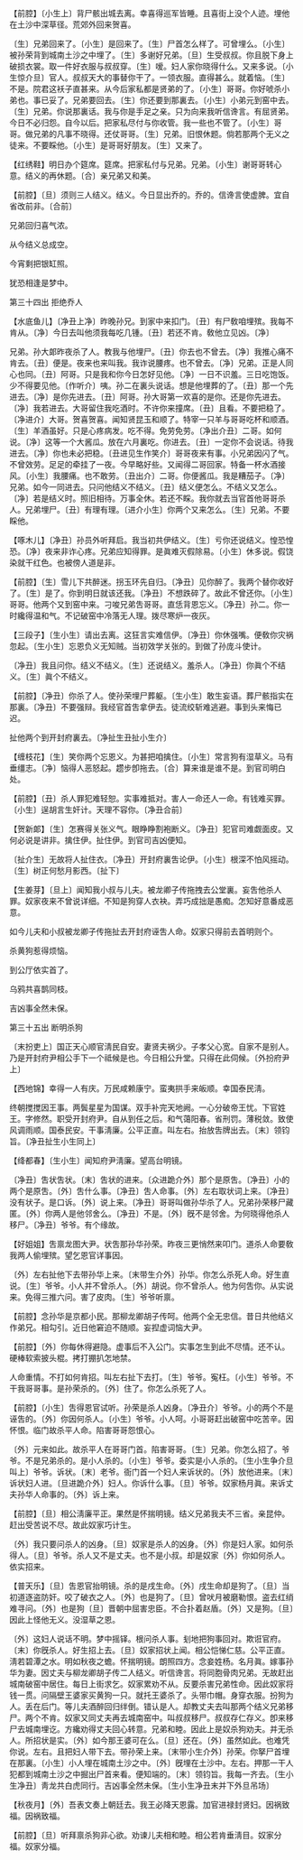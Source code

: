 <!-- { "loadSidebar": true } -->
【前腔】〔小生上〕背尸骸出城去离。幸喜得巡军皆睡。且喜街上没个人迹。埋他在土沙中深草径。荒郊外回来贺喜。

〔生〕兄弟回来了。〔小生〕是回来了。〔生〕尸首怎么样了。可曾埋么。〔小生〕被孙荣背到城南土沙之中埋了。〔生〕多谢好兄弟。〔旦〕生受叔叔。你且脱下身上破损衣裳。取一件好衣服与叔叔穿。〔生〕嗳。妇人家你晓得什么。又来多说。〔小生惊介旦〕官人。叔叔天大的事替你干了。一领衣服。直得甚么。就着恼。〔生〕不是。院君这袄子直甚来。从今后家私都是贤弟的了。〔小生〕哥哥。你好唬杀小弟也。事已妥了。兄弟要回去。〔生〕你还要到那裏去。〔小生〕小弟元到窑中去。〔生〕兄弟。你说那裏话。我与你是手足之亲。只为向来我听信谗言。有屈贤弟。今日不必归怨。自今以后。把家私尽付与你收管。我一些也不管了。〔小生〕哥哥。做兄弟的凡事不晓得。还仗哥哥。〔生〕兄弟。旧恨休题。倘若那两个无义之徒来。不要睬他。〔小生〕是哥哥好朋友。〔生〕又来了。 

【红绣鞋】明日办个筵席。筵席。把家私付与兄弟。兄弟。〔小生〕谢哥哥转心意。结义的再休题。〔合〕亲兄弟又和美。

【前腔】〔旦〕须则三人结义。结义。今日显出乔的。乔的。信谗言使虚脾。宜自省改前非。〔合前〕 

兄弟回归喜气浓。

从今结义总成空。

今宵剩把银缸照。

犹恐相逢是梦中。 

第三十四出
拒绝乔人

【水底鱼儿】〔净丑上净〕昨晚孙兄。到家中来扣门。〔丑〕有尸敎咱埋殡。我每不肯从。〔净〕今日去叫他须我每吃几锺。〔丑〕若还不肯。敎他立见凶。〔净〕 

兄弟。孙大郞昨夜杀了人。教我与他埋尸。〔丑〕你去也不曾去。〔净〕我推心痛不肯去。〔丑〕便是。夜来也来叫我。我诈说腰疼。也不曾去。〔净〕兄弟。正是人同心也同。〔丑〕阿哥。只是我和你今日怎好见他。〔净〕一日不识羞。三日吃饱饭。少不得要见他。〔作听介〕咦。孙二在裏头说话。想是他埋葬的了。〔丑〕那一个先进去。〔净〕是你先进去。〔丑〕阿哥。孙大哥第一欢喜的是你。还是你先进去。〔净〕我若进去。大哥留住我吃酒时。不许你来撞席。〔丑〕且看。不要把稳了。〔净进介〕大哥。贺喜贺喜。闻知贤昆玉和顺了。特宰一只羊与哥哥吃杯和顺酒。〔生〕羊酒虽好。只是心疼病发。吃不得。免劳免劳。〔净出介丑〕二哥。如何说。〔净〕这等一个大酱瓜。放在六月裏吃。你进去。〔丑〕一定你不会说话。待我进去。〔净〕你也未必把稳。〔丑进见生作笑介〕哥哥夜来有事。小兄弟因闪了气。不曾效劳。足足的牵挂了一夜。今早略好些。又闻得二哥回家。特备一杯水酒接风。〔小生〕我腰痛。也不敢劳。〔丑出介〕二哥。你便酱瓜。我是糟茄子。〔净〕兄弟。如今一同进去。只问他结义不结义。〔丑〕结义便怎么。不结义又怎么。〔净〕若是结义时。照旧相待。万事全休。若还不睬。我你就去当官首他哥哥杀人。兄弟埋尸。〔丑〕有理有理。〔进介小生〕你两个又来怎么。〔生〕兄弟。不要睬他。 

【啄木儿】〔净丑〕孙员外听拜启。我当初共伊结义。〔生〕亏你还说结义。惶恐惶恐。〔净〕夜来非诈心疼。兄弟应知得罪。是眞难灭假除易。〔小生〕休多说。假饶染就干红色。也被傍人道是非。

【前腔】〔生〕雪儿下共醉迷。拐玉环先自归。〔净丑〕见你醉了。我两个替你收好了。〔生〕是了。你到明日就该还我。〔净丑〕不想跌碎了。故此不曾还你。〔小生〕哥哥。他两个又到窑中来。刁唆兄弟吿哥哥。直恁背恩忘义。〔净丑〕孙二。你一时纔得温和气。不记破窑中冷落无人理。拨尽寒炉一夜灰。

【三段子】〔生小生〕请出去离。这狂言实难信伊。〔净丑〕你休强嘴。便敎你灾祸忽起。〔生小生〕忘恩负义无知贼。当初效学关张的。到做了孙庞斗使计。

〔净丑〕我且问你。结义不结义。〔生〕还说结义。羞杀人。〔净丑〕你眞个不结义。〔生〕眞个不结义。 

【前腔】〔净丑〕你杀了人。使孙荣埋尸葬躯。〔生小生〕敢生妄语。葬尸骸指实在那裏。〔净丑〕不要强辩。我经官首吿拿伊去。徒流绞斩难逃避。事到头来悔已迟。

扯他两个到开封府裏去。〔净扯生丑扯小生介〕 

【缠枝花】〔生〕笑你两个忘恩义。为甚把咱擒住。〔小生〕常言狗有湿草义。马有垂缰志。〔净〕恼得人恶怒起。趱步卽拖去。〔合〕算来谁是谁不是。到官司明白处。

【前腔】〔丑〕杀人罪犯难轻恕。实事难抵对。害人一命还人一命。有钱难买罪。〔小生〕逞胡言生奸计。天理不容你。〔净丑合前〕 

【贺新郞】〔生〕怎赛得关张义气。眼睁睁割袍断义。〔净丑〕犯官司难觑面皮。又何必说是讲非。擒住伊。扯住伊。到官司吉凶便知。

〔扯介生〕无故将人扯住衣。〔净丑〕开封府裏吿论伊。〔小生〕根深不怕风摇动。〔生〕树正何愁月影西。〔扯下〕 

【生姜芽】〔旦上〕闻知我小叔与儿夫。被龙卿子传拖拽去公堂裏。妄吿他杀人罪。奴家夜来不曾说详细。不知是狗穿人衣袂。弄巧成拙是愚痴。怎知好意番成恶意。

如今儿夫和小叔被龙卿子传拖扯去开封府诬吿人命。奴家只得前去首明则个。 

杀黄狗惹得烦恼。

到公厅依实首了。

乌鸦共喜鹊同枝。

吉凶事全然未保。 

第三十五出
断明杀狗

〔末扮吏上〕国正天心顺官淸民自安。妻贤夫祸少。子孝父心宽。自家不是别人。乃是开封府尹相公手下一个祗候是也。今日相公升堂。只得在此伺候。〔外扮府尹上〕 

【西地锦】幸得一人有庆。万民咸赖康宁。蛮夷拱手来皈顺。幸国泰民淸。

终朝搅搅因王事。两鬓星星为国谋。双手补完天地阙。一心分破帝王忧。下官姓王。字修然。职受开封府尹。自从到任之后。和气蔼阳春。省刑罚。薄税敛。致使风调雨顺。国泰民安。干事淸廉。公平正直。叫左右。抬放吿牌出去。〔末〕领钧旨。〔净丑扯生小生同上〕 

【绛都春】〔生小生〕闻知府尹淸廉。望高台明镜。

〔净丑〕吿状吿状。〔末〕吿状的进来。〔众进跪介外〕那个是原吿。〔净丑〕小的两个是原吿。〔外〕吿什么事。〔净丑〕吿人命事。〔外〕左右取状词上来。〔净丑〕没有状子。是口诉。〔外〕说上来。〔净丑〕哥哥叫做孙华杀了人。兄弟孙荣移尸藏匿。〔外〕你两人是他邻舍么。〔净丑〕不是。〔外〕旣不是邻舍。为何晓得他杀人移尸。〔净丑〕爷爷。有个缘故。 

【好姐姐】吿禀龙图大尹。状吿那孙华孙荣。昨夜三更悄然来叩门。道杀人命要敎我两人偷埋殡。望乞恩官详事因。

〔外〕左右扯他下去带孙华上来。〔末带生介外〕孙华。你怎么杀死人命。好生直说。〔生〕爷爷。小人并不曾杀人。〔外〕胡说。你不曾杀人。他为何吿你。从实说来。免得三推六问。害了皮肉。〔生〕爷爷听禀。 

【前腔】念孙华是京都小民。那柳龙卿胡子传呵。他两个全无忠信。昔日共他结义作弟兄。相勾引。近日他窘迫不随顺。妄揑虚词恼大尹。

【前腔】〔外〕你每休得避隐。虚事后不入公门。实事怎生到此不尽情。还不认。硬棒软索披头棍。拷打掤扒怎地禁。

人命重情。不打如何肯招。叫左右扯下去打。〔生〕爷爷。寃枉。〔小生〕爷爷。不干我哥哥事。是孙荣杀的。〔外〕住了。你怎么杀死了人。 

【前腔】〔小生〕吿得恩官试听。孙荣是杀人凶身。〔净丑介〕爷爷。小的两个不是诬吿的。〔外〕你因何杀人。〔小生〕爷爷。小人呵。小哥哥赶出破窑中吃苦辛。因怀恨。临门故杀平人命。陷害哥哥怨恨心。

〔外〕元来如此。故杀平人在哥哥门首。陷害哥哥。〔生〕兄弟。你怎么招了。爷爷。不是兄弟杀的。是小人杀的。〔小生〕爷爷。委实是小人杀的。〔生小生争介旦叫上〕爷爷。诉状。〔末〕老爷。衙门首一个妇人来诉状的。〔外〕放他进来。〔末〕诉状妇人进。〔旦进跪介外〕妇人。你诉什么事。〔旦〕爷爷。奴家杨月眞。来诉丈夫孙华人命事的。〔外〕诉上来。 

【前腔】〔旦〕相公淸廉平正。果然是怀揣明镜。结义兄弟我夫不三省。亲昆仲。赶出受苦说不尽。故此奴家巧计生。

〔外〕我只要问杀人的凶身。〔旦〕奴家是杀人的凶身。〔外〕你是妇人家。如何杀得人。〔旦〕爷爷。杀人又不是丈夫。也不是小叔。却是奴家〔外〕你如何杀人。依实招来。 

【普天乐】〔旦〕吿恩官抬明镜。杀的是戌生命。〔外〕戌生命却是狗了。〔旦〕当初道逐盗防奸。咬了破衣之人。〔外〕也是狗了。〔旦〕曾吠月被磨勒恨。盗去红绡难寻问。〔外〕也是狗〔旦〕晋朝中屈害忠臣。不合扑着赵盾。〔外〕又是狗。〔旦〕因此上怪他无义。没湿草之恩。

〔外〕这妇人说话不明。梦中摇铎。根问杀人事。刬地把狗事回对。欺诳官府。〔末〕你旣杀人。好生招上去。〔旦〕奴家招状上闻。相公恺悌仁慈。公平正直。淸若碧潭之水。明如秋夜之蟾。怀揣明镜。朗照四方。念妾姓杨。名月眞。嫁事孙华为妻。因丈夫与柳龙卿胡子传二人结义。听信谗言。将同胞骨肉兄弟。无故赶出城南破窑中居住。每日上街求乞。奴家累劝不从。反要杀害兄弟性命。因此奴家将钱一贯。问隔壁王婆家买黄狗一只。就托王婆杀了。头带巾帽。身穿衣服。扮狗为人。丢在后门。等儿夫酒醉回归绊倒。错认是人。却教丈夫去叫那两个结义兄弟移尸。两个不肯。奴家又同丈夫再去城南窑中。叫叔叔移尸。叔叔存仁存义。卽来移尸去城南埋讫。方纔劝得丈夫回心转意。兄弟和睦。因此上是奴杀狗劝夫。并无杀人。所招状是实。〔外〕如今那王婆可在么。〔旦〕还在。〔外〕虽然如此。也难凭你说。左右。且把妇人带下去。带孙荣上来。〔末带小生介外〕孙荣。你拏尸首埋在那裏。〔小生〕小人埋在城南土沙之中。〔外〕旣埋在土沙中。左右。押那一干人犯都到城南土沙之中掘出尸首来看。便知端的。〔末〕领钧旨。我每一齐去。〔生小生净丑〕靑龙共白虎同行。吉凶事全然未保。〔生小生净丑末并下外旦吊场〕 

【秋夜月】〔外〕吾表文奏上朝廷去。我王必降天恩露。加官进禄封贤妇。因祸致福。因祸致福。

【前腔】〔旦〕听拜禀杀狗非心欲。劝谏儿夫相和睦。相公若肯垂淸目。奴家分福。奴家分福。

